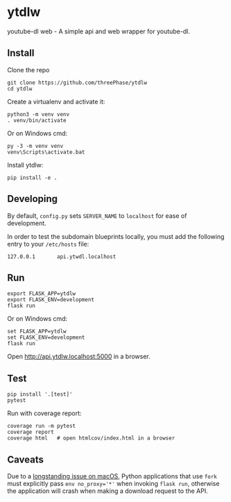 # ytdlw #

youtube-dl web - A simple api and web wrapper for youtube-dl.


## Install ##

Clone the repo

```
git clone https://github.com/threePhase/ytdlw
cd ytdlw
```

Create a virtualenv and activate it:

```
python3 -m venv venv
. venv/bin/activate
```

Or on Windows cmd:

```
py -3 -m venv venv
venv\Scripts\activate.bat
```

Install ytdlw:

```
pip install -e .
```


## Developing ##

By default, `config.py` sets `SERVER_NAME` to `localhost` for ease of
development.

In order to test the subdomain blueprints locally, you must add the following
entry to your `/etc/hosts` file:

```
127.0.0.1       api.ytwdl.localhost

```


## Run ##

```
export FLASK_APP=ytdlw
export FLASK_ENV=development
flask run
```

Or on Windows cmd:

```
set FLASK_APP=ytdlw
set FLASK_ENV=development
flask run
```

Open http://api.ytdlw.localhost:5000 in a browser.


## Test ##

```
pip install '.[test]'
pytest
```

Run with coverage report:

```
coverage run -m pytest
coverage report
coverage html   # open htmlcov/index.html in a browser
```


## Caveats ##

Due to a
[longstanding issue on macOS](https://bugs.python.org/issue30385#msg293958),
Python applications that use `fork` must explicitly pass `env no_proxy='*'`
when invoking `flask run`, otherwise the application will crash when making a
download request to the API.
